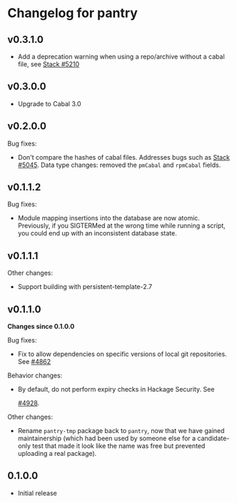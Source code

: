 # Changelog for pantry

## v0.3.1.0

* Add a deprecation warning when using a repo/archive without a cabal file, see [Stack #5210](https://github.com/commercialhaskell/stack/issues/5210)

## v0.3.0.0

* Upgrade to Cabal 3.0

## v0.2.0.0

Bug fixes:

* Don't compare the hashes of cabal files.
  Addresses bugs such as [Stack
  #5045](https://github.com/commercialhaskell/stack/issues/5045).
  Data type changes: removed the `pmCabal` and `rpmCabal` fields.

## v0.1.1.2

Bug fixes:

* Module mapping insertions into the database are now atomic. Previously, if
  you SIGTERMed at the wrong time while running a script, you could end up with
  an inconsistent database state.

## v0.1.1.1

Other changes:

* Support building with persistent-template-2.7


## v0.1.1.0

**Changes since 0.1.0.0**

Bug fixes:

* Fix to allow dependencies on specific versions of local git repositories. See
  [#4862](https://github.com/commercialhaskell/stack/pull/4862)

Behavior changes:

* By default, do not perform expiry checks in Hackage Security. See

  [#4928](https://github.com/commercialhaskell/stack/issues/4928).

Other changes:

* Rename `pantry-tmp` package back to `pantry`, now that we have gained
  maintainership (which had been used by someone else for a candidate-only test
  that made it look like the name was free but prevented uploading a real
  package).


## 0.1.0.0

* Initial release
